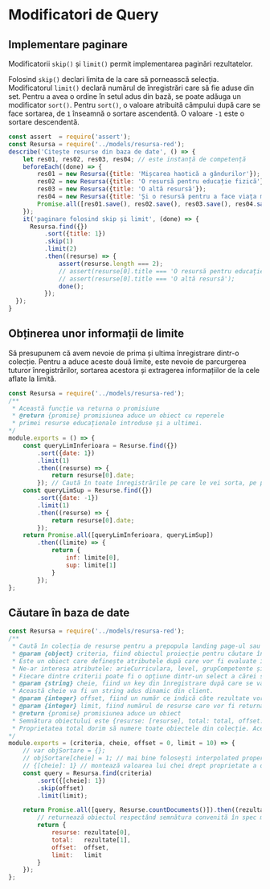 # Modificatori de Query

## Implementare paginare

Modificatorii `skip()` și `limit()` permit implementarea paginări rezultatelor.

Folosind `skip()` declari limita de la care să porneasscă selecția. Modificatorul `limit()` declară numărul de înregistrări care să fie aduse din set. Pentru a avea o ordine în setul adus din bază, se poate adăuga un modificator `sort()`. Pentru `sort()`, o valoare atribuită câmpului după care se face sortarea, de `1` înseamnă o sortare ascendentă. O valoare `-1` este o sortare descendentă.

```javascript
const assert  = require('assert');
const Resursa = require('../models/resursa-red');
describe('Citește resurse din baza de date', () => {
    let res01, res02, res03, res04; // este instanță de competență
    beforeEach((done) => {
        res01 = new Resursa({title: 'Mișcarea haotică a gândurilor'});
        res02 = new Resursa({title: 'O resursă pentru educație fizică'});
        res03 = new Resursa({title: 'O altă resursă'});
        res04 = new Resursa({title: 'Și o resursă pentru a face viața mai ușoară'});
        Promise.all([res01.save(), res02.save(), res03.save(), res04.save()]).then(() => done());
    });
    it('paginare folosind skip și limit', (done) => {
      Resursa.find({})
          .sort({title: 1})
          .skip(1)
          .limit(2)
          .then((resurse) => {
              assert(resurse.length === 2);
              // assert(resurse[0].title === 'O resursă pentru educație fizică');
              // assert(resurse[0].title === 'O altă resursă');
              done();
          });
  });
}
```

## Obținerea unor informații de limite

Să presupunem că avem nevoie de prima și ultima înregistrare dintr-o colecție. Pentru a aduce aceste două limite, este nevoie de parcurgerea tuturor înregistrărilor, sortarea acestora și extragerea informațiilor de la cele aflate la limită.

```javascript
const Resursa = require('../models/resursa-red');
/**
 * Această funcție va returna o promisiune
 * @return {promise} promisiunea aduce un obiect cu reperele
 * primei resurse educaționale introduse și a ultimei.
*/
module.exports = () => {
    const queryLimInferioara = Resurse.find({})
        .sort({date: 1})
        .limit(1)
        .then((resurse) => {
            return resurse[0].date;
        }); // Caută în toate înregistrările pe care le vei sorta, pe prima, pe care o vei aduce. E posibil să fie mai multe introduse în acelați timp.
    const queryLimSup = Resurse.find({})
        .sort({date: -1})
        .limit(1)
        .then((resurse) => {
            return resurse[0].date;
        });
    return Promise.all([queryLimInferioara, queryLimSup])
        .then((limite) => {
            return {
                inf: limite[0],
                sup: limite[1]
            }
        });
};
```

## Căutare în baza de date

```javascript
const Resursa = require('../models/resursa-red');
/**
 * Caută în colecția de resurse pentru a prepopula landing page-ul sau oricare alte secțiuni ale aplicației.
 * @param {object} criteria, fiind obiectul proiecție pentru căutare în MongoDB.
 * Este un obiect care definește atributele după care vor fi evaluate înregistrările rând pe rând.
 * Ne-ar interesa atributele: arieCurriculara, level, grupCompetente și disciplinaPrimara
 * Fiecare dintre criterii poate fi o opțiune dintr-un select a cărei selecție va resorta rezultatele.
 * @param {string} cheie, fiind un key din înregistrare după care se va face sortarea rezultatelor.
 * Această cheie va fi un string adus dinamic din client.
 * @param {integer} offset, fiind un număr ce indică câte rezultate vor fi omise (skip) în setul rezultatelor. Necesar paginării rezultatelor. Default: 0.
 * @param {integer} limit, fiind numărul de resurse care vor fi returnate. Necesar paginării rezultatelor. Default: 20.
 * @return {promise} promisiunea aduce un obiect
 * Semnătura obiectului este {resurse: [resurse], total: total, offset: offset, limit: limit }
 * Proprietatea total dorim să numere toate obiectele din colecție. Această operațiune este asincronă și ea
*/
module.exports = (criteria, cheie, offset = 0, limit = 10) => {
    // var objSortare = {};
    // objSortare[cheie] = 1; // mai bine folosești interpolated properties din ES6
    // {[cheie]: 1} // montează valoarea lui chei drept proprietate a obiectului de parametrizare a sortării
    const query = Resursa.find(criteria)
        .sort({[cheie]: 1})
        .skip(offset)
        .limit(limit);

    return Promise.all([query, Resurse.countDocuments()]).then((rezultate) => {
        // returnează obiectul respectând semnătura convenită în spec mai sus.
        return {
            resurse: rezultate[0],
            total:   rezultate[1],
            offset:  offset,
            limit:   limit
        }
    });
};
```
